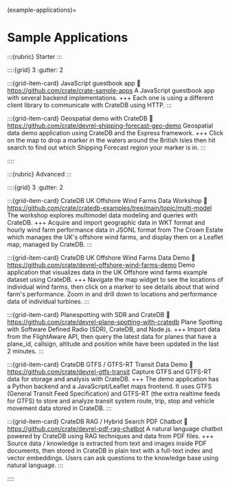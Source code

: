 (example-applications)=
# Sample Applications


:::{rubric} Starter
:::

::::{grid} 3
:gutter: 2

:::{grid-item-card} JavaScript guestbook app
:link: https://github.com/crate/crate-sample-apps
A JavaScript guestbook app with several backend implementations.
+++
Each one is using a different client library to communicate with
CrateDB using HTTP. 
:::

:::{grid-item-card} Geospatial demo with CrateDB
:link: https://github.com/crate/devrel-shipping-forecast-geo-demo
Geospatial data demo application using CrateDB and the Express framework.
+++
Click on the map to drop a marker in the waters around the British Isles
then hit search to find out which Shipping Forecast region your marker is in.
:::

::::


:::{rubric} Advanced
:::

::::{grid} 3
:gutter: 2

:::{grid-item-card} CrateDB UK Offshore Wind Farms Data Workshop
:link: https://github.com/crate/cratedb-examples/tree/main/topic/multi-model
The workshop explores multimodel data modeling and queries with CrateDB.
+++
Acquire and import geographic data in WKT format and hourly wind farm
performance data in JSONL format from The Crown Estate which manages
the UK's offshore wind farms, and display them on a Leaflet map,
managed by CrateDB.
:::

:::{grid-item-card} CrateDB UK Offshore Wind Farms Data Demo
:link: https://github.com/crate/devrel-offshore-wind-farms-demo
Demo application that visualizes data in the UK Offshore wind
farms example dataset using CrateDB.
+++
Navigate the map widget to see the locations of individual wind farms, then
click on a marker to see details about that wind farm's performance.
Zoom in and drill down to locations and performance data of individual turbines.
:::

:::{grid-item-card} Planespotting with SDR and CrateDB
:link: https://github.com/crate/devrel-plane-spotting-with-cratedb
Plane Spotting with Software Defined Radio (SDR), CrateDB, and Node.js.
+++
Import data from the FlightAware API, then query the latest data for planes
that have a plane_id, callsign, altitude and position while have been updated
in the last 2 minutes.
:::

:::{grid-item-card} CrateDB GTFS / GTFS-RT Transit Data Demo
:link: https://github.com/crate/devrel-gtfs-transit
Capture GTFS and GTFS-RT data for storage and analysis with CrateDB.
+++
The demo application has a Python backend and a JavaScript/Leaflet
maps frontend. It uses GTFS (General Transit Feed Specification) and GTFS-RT
(the extra realtime feeds for GTFS) to store and analyze transit system route,
trip, stop and vehicle movement data stored in CrateDB.
:::

:::{grid-item-card} CrateDB RAG / Hybrid Search PDF Chatbot
:link: https://github.com/crate/devrel-pdf-rag-chatbot
A natural language chatbot powered by CrateDB using RAG techniques and data from PDF files.
+++
Source data / knowledge is extracted from text and images inside PDF documents,
then stored in CrateDB in plain text with a full-text index and vector embeddings.
Users can ask questions to the knowledge base using natural language.
:::

::::
